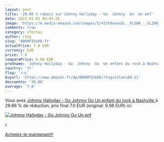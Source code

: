```yaml
---
layout: post
title: '29.86 % rabais sur Johnny Hallyday - Go  Johnny  Go  Un enf'
date: 2021-01-01 09:43:25
image: 'https://m.media-amazon.com/images/I/413t0oasw2L._SL500_._SL200_.jpg'
comments: true
category: ofertas
author: ring
slug: 'B000PIU1K6-fr'
actualPrice: 7.0 EUR
currency: EUR
price: 7.0
comparePrice: 9.98 EUR
prodname: 'Johnny Hallyday - Go  Johnny  Go  Un enfant du rock à Nashville '
country: 'fr'
flag: '🇫🇷'
buyurl: 'https://www.amazon.fr/dp/B000PIU1K6/?tag=tolees0d-21'
descuento: '29.86'
average: '7.0'
---
```


Vous avez [Johnny Hallyday - Go  Johnny  Go  Un enfant du rock à Nashville ](https://www.amazon.fr/dp/B000PIU1K6/?tag=tolees0d-21)  à  29.86 % de réduction, prix final  7.0 EUR (original: 9.98 EUR) ici:

[![Johnny Hallyday - Go  Johnny  Go  Un enf](https://m.media-amazon.com/images/I/413t0oasw2L._SL500_._SL200_.jpg)](https://www.amazon.fr/dp/B000PIU1K6/?tag=tolees0d-21)

ℹ️:


[Achetez-le maintenant!!](https://www.amazon.fr/dp/B000PIU1K6/?tag=tolees0d-21)

